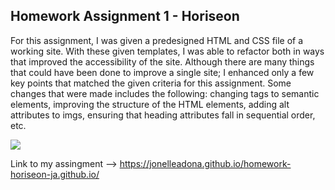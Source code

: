 ## Homework Assignment 1 - Horiseon 

For this assignment, I was given a predesigned HTML and CSS file of a working site. With these given templates, I was able to refactor both in ways that improved the accessibility of the site. Although there are many things that could have been done to improve a single site; I enhanced only a few key points that matched the given criteria for this assignment. Some changes that were made includes the following: changing tags to semantic elements, improving the structure of the HTML elements, adding alt attributes to imgs, ensuring that heading attributes fall in sequential order, etc.

<img src="images/horiseon_img.png">

Link to my assingment --> https://jonelleadona.github.io/homework-horiseon-ja.github.io/
